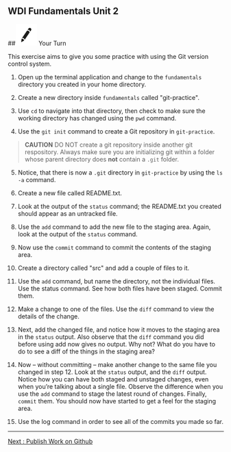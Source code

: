 **WDI Fundamentals Unit 2**
---

##![Your Turn](../assets/exercise.png) Your Turn

This exercise aims to give you some practice with using the Git version control system.

1. Open up the terminal application and change to the `fundamentals` directory you created in your home directory.

2. Create a new directory inside `fundamentals` called "git-practice".

3. Use `cd` to navigate into that directory, then check to make sure the working directory has changed using the `pwd` command.

4. Use the `git init` command to create a Git repository in `git-practice`.

> **CAUTION** DO NOT create a git repository inside another git respository.  Always make sure you are initializing git within a folder whose parent directory does **not** contain a `.git` folder.

5. Notice, that there is now a `.git` directory in `git-practice` by using the `ls -a` command.

6. Create a new file called README.txt.

7. Look at the output of the `status` command; the README.txt you created should appear as an untracked file.

8. Use the `add` command to add the new file to the staging area.  Again, look at the output of the `status` command.

9. Now use the `commit` command to commit the contents of the staging area.

10. Create a directory called "src" and add a couple of files to it.

11. Use the `add` command, but name the directory, not the individual files. Use the status
command. See how both files have been staged. Commit them.

12. Make a change to one of the files. Use the `diff` command to view the details of the change.

13. Next, add the changed file, and notice how it moves to the staging area in the `status`
output. Also observe that the `diff` command you did before using add now gives no output.
Why not? What do you have to do to see a diff of the things in the staging area?

14. Now – without committing – make another change to the same file you changed in step 12.
Look at the `status` output, and the `diff` output. Notice how you can have both staged and unstaged changes, even when you’re talking about a single file. Observe the difference when you use the `add` command to stage the latest round of changes. Finally, `commit` them. You should now have started to get a feel for the staging area.

15. Use the log command in order to see all of the commits you made so far.

---

[Next : Publish Work on Github](05_lesson.md)
